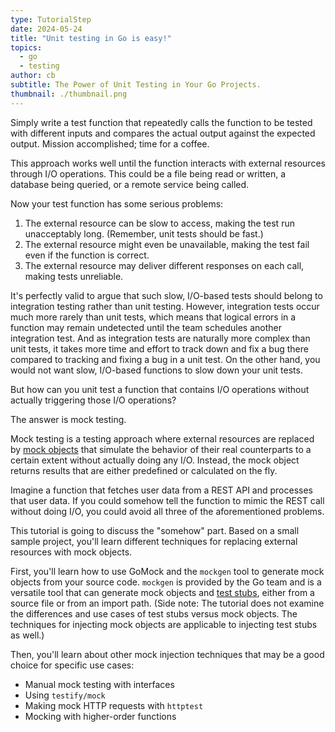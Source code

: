 ```yaml
---
type: TutorialStep
date: 2024-05-24
title: "Unit testing in Go is easy!"
topics:
  - go
  - testing
author: cb
subtitle: The Power of Unit Testing in Your Go Projects.
thumbnail: ./thumbnail.png
---
```


Simply write a test function that repeatedly calls the function to be tested with different inputs and compares the actual output against the expected output. Mission accomplished; time for a coffee.

This approach works well until the function interacts with external resources through I/O operations. This could be a file being read or written, a database being queried, or a remote service being called.

Now your test function has some serious problems:

1. The external resource can be slow to access, making the test run unacceptably long. (Remember, unit tests should be fast.)
2. The external resource might even be unavailable, making the test fail even if the function is correct.
3. The external resource may deliver different responses on each call, making tests unreliable.

It's perfectly valid to argue that such slow, I/O-based tests should belong to integration testing rather than unit testing. However, integration tests occur much more rarely than unit tests, which means that logical errors in a function may remain undetected until the team schedules another integration test. And as integration tests are naturally more complex than unit tests, it takes more time and effort to track down and fix a bug there compared to tracking and fixing a bug in a unit test. On the other hand, you would not want slow, I/O-based functions to slow down your unit tests.

But how can you unit test a function that contains I/O operations without actually triggering those I/O operations?

The answer is mock testing.

Mock testing is a testing approach where external resources are replaced by [mock objects](https://en.wikipedia.org/wiki/Mock_object) that simulate the behavior of their real counterparts to a certain extent without actually doing any I/O. Instead, the mock object returns results that are either predefined or calculated on the fly.

Imagine a function that fetches user data from a REST API and processes that user data. If you could somehow tell the function to mimic the REST call without doing I/O, you could avoid all three of the aforementioned problems.

This tutorial is going to discuss the "somehow" part. Based on a small sample project, you'll learn different techniques for replacing external resources with mock objects.

First, you'll learn how to use GoMock and the `mockgen` tool to generate mock objects from your source code. `mockgen` is provided by the Go team and is a versatile tool that can generate mock objects and [test stubs](https://en.wikipedia.org/wiki/Test_stub), either from a source file or from an import path. (Side note: The tutorial does not examine the differences and use cases of test stubs versus mock objects. The techniques for injecting mock objects are applicable to injecting test stubs as well.)

Then, you'll learn about other mock injection techniques that may be a good choice for specific use cases:

- Manual mock testing with interfaces
- Using `testify/mock`
- Making mock HTTP requests with `httptest`
- Mocking with higher-order functions

